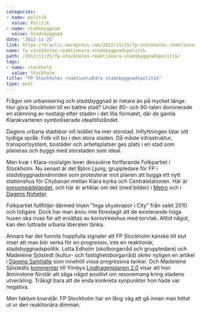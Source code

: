 ```yaml
---
categories:
- name: politik
  value: Politik
- name: stadsbyggnad
  value: Stadsbyggnad
date: '2012-11-25'
link: https://kraulis.wordpress.com/2012/11/25/fp-stockholms-reaktionara-stadsbyggnadspolitik/
name: fp-stockholms-reaktionara-stadsbyggnadspolitik
path: /2012/11/25/fp-stockholms-reaktionara-stadsbyggnadspolitik/
tags:
- name: stockholm
  value: Stockholm
title: "FP Stockholms reaktion\xE4ra stadsbyggnadspolitik"
type: post
---
```

Frågor om urbanisering och stadsbyggnad är hetare än på mycket länge. Hur göra Stockholm till en bättre stad? Under 80- och 90-talen dominerade en stämning av nostalgi efter staden i det lilla formatet, där de gamla Klarakvarteren symboliserade idealtillståndet.

Dagens urbana stadsbor vill istället ha mer storstad. Inflyttningen talar sitt tydliga språk: Folk vill bo i den stora staden. Då måste infrastruktur, transportsystem, bostäder och arbetsplatser ges plats i en stad som planeras och byggs med storstaden som ideal.

Men kvar i Klara-nostalgin lever dessvärre fortfarande Folkpartiet i Stockholm. Nu senast är det Björn Ljung, gruppledare för FP i stadsbyggnadsnämnden som protesterar mot planen att bygga ett nytt stationshus för Citybanan mellan Klara kyrka och Centralstationen. Här är [pressmeddelandet](http://www.mynewsdesk.com/se/pressroom/folkpartiet-stockholms-stadshus/pressrelease/view/ljung-moderaterna-goer-upp-med-socialdemokraterna-815642), och här är artiklar om det (med bilder) i [Metro](http://www.metro.se/nyheter/fp-rasar-mot-nya-stationshuset-helt-groteskt/EVHlkv!zojfjt5zVlPA/) och i [Dagens Nyheter](http://www.dn.se/blogg/viktor/2012/11/24/utspelet-frustade-av-folkpartistisk-indignation/).

Folkpartiet fullföljer därmed linjen "Inga skyskrapor i City" från valet 2010 och tidigare. Dock har man ännu inte föreslagit att de existerande höga husen ska rivas för att ersättas av korsvirkeshus med torvtak. Alltid något, kan den luttrade urbana liberalen tänka.

Annars har det funnits hoppfulla signaler att FP Stockholm kanske till slut inser att man bör verka för en progressiv, inte en reaktionär, stadsbyggnadspolitik. Lotta Edholm (skolborgarråd och gruppledare) och Madeleine Sjöstedt (kultur- och fastighetsborgarråd) skrev nyligen en artikel i [Dagens Samhälle](http://www.dagenssamhalle.se/debatt/sverige-behoever-en-storstadsminister-3609) som innehöll vissa progressiva tankar. Och Madeleine Sjöstedts [kommentar](http://madeleinesjostedt.wordpress.com/2012/09/12/valkommet-inspel-av-yimby-lindhagenplanen-2-0/) till Yimbys [Lindhagenplanen 2.0](http://www.yimby.se/2012/09/lindhagenplanen-2.0_1310.html) visar att hon åtminstone förstår att säga något positivt om resonemang kring stadens utveckling. Tråkigt bara att de enda konkreta synpunkter hon hade var negativa.

Men faktum kvarstår. FP Stockholm har en lång väg att gå innan man hittat ut ur den reaktionära dimman.

